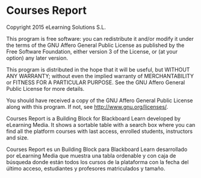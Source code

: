 Courses Report
=================

Copyright 2015 eLearning Solutions S.L.

This program is free software: you can redistribute it and/or modify it under the terms of the GNU Affero General Public License as published by the Free Software Foundation, either version 3 of the License, or (at your option) any later version.

This program is distributed in the hope that it will be useful, but WITHOUT ANY WARRANTY; without even the implied warranty of MERCHANTABILITY or FITNESS FOR A PARTICULAR PURPOSE. See the GNU Affero General Public License for more details.

You should have received a copy of the GNU Affero General Public License along with this program. If not, see http://www.gnu.org/licenses/.

Courses Report is a Building Block for Blackboard Learn developed by eLearning Media. It shows a sortable table with a search box where you can find all the platform courses with last access, enrolled students, instructors and size.

Courses Report es un Building Block para Blackboard Learn desarrollado por eLearning Media que muestra una tabla ordenable y con caja de búsqueda donde están todos los cursos de la plataforma con la fecha del último acceso, estudiantes y profesores matriculados y tamaño.
